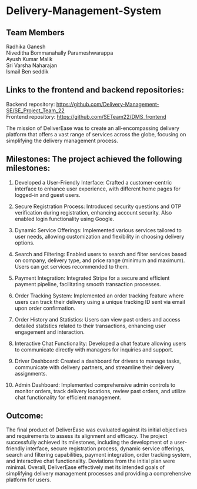 # Delivery-Management-System

## Team Members
Radhika Ganesh <br>
Niveditha Bommanahally Parameshwarappa <br>
Ayush Kumar Malik <br>
Sri Varsha Naharajan <br>
Ismail Ben seddik <br>

## Links to the frontend and backend repositories: <br>

Backend repository: https://github.com/Delivery-Management-SE/SE_Project_Team_22 <br>
Frontend repository: https://github.com/SETeam22/DMS_frontend <br>

The mission of DeliverEase was to create an all-encompassing delivery platform that offers a vast range of services across the globe, focusing on simplifying the delivery management process. <br>

## Milestones: The project achieved the following milestones: <br>

1. Developed a User-Friendly Interface: Crafted a customer-centric interface to enhance user experience, with different home pages for logged-in and guest users. <br>

2. Secure Registration Process: Introduced security questions and OTP verification during registration, enhancing account security. Also enabled login functionality using Google. <br>

3. Dynamic Service Offerings: Implemented various services tailored to user needs, allowing customization and flexibility in choosing delivery options. <br>

4. Search and Filtering: Enabled users to search and filter services based on company, delivery type, and price range (minimum and maximum). Users can get services recommended to them. <br>

5. Payment Integration: Integrated Stripe for a secure and efficient payment pipeline, facilitating smooth transaction processes. <br>

6. Order Tracking System: Implemented an order tracking feature where users can track their delivery using a unique tracking ID sent via email upon order confirmation. <br>

7. Order History and Statistics: Users can view past orders and access detailed statistics related to their transactions, enhancing user engagement and interaction. <br>

8. Interactive Chat Functionality: Developed a chat feature allowing users to communicate directly with managers for inquiries and support. <br>

9. Driver Dashboard: Created a dashboard for drivers to manage tasks, communicate with delivery partners, and streamline their delivery assignments. <br>

10. Admin Dashboard: Implemented comprehensive admin controls to monitor orders, track delivery locations, review past orders, and utilize chat functionality for efficient management. <br>

## Outcome: <br>

The final product of DeliverEase was evaluated against its initial objectives and requirements to assess its alignment and efficacy. The project successfully achieved its milestones, including the development of a user-friendly interface, secure registration process, dynamic service offerings, search and filtering capabilities, payment integration, order tracking system, and interactive chat functionality. Deviations from the initial plan were minimal. Overall, DeliverEase effectively met its intended goals of simplifying delivery management processes and providing a comprehensive platform for users.
